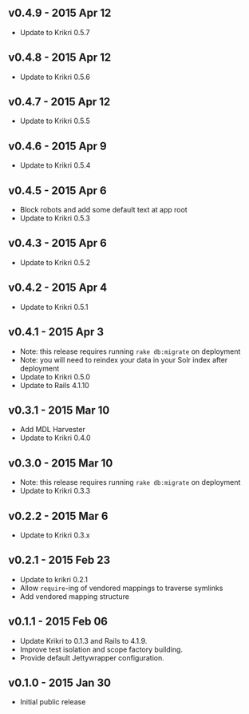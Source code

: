 v0.4.9 - 2015 Apr 12
---
* Update to Krikri 0.5.7

v0.4.8 - 2015 Apr 12
---
* Update to Krikri 0.5.6

v0.4.7 - 2015 Apr 12
---
* Update to Krikri 0.5.5

v0.4.6 - 2015 Apr 9
---
* Update to Krikri 0.5.4

v0.4.5 - 2015 Apr 6
---
* Block robots and add some default text at app root
* Update to Krikri 0.5.3

v0.4.3 - 2015 Apr 6
---
* Update to Krikri 0.5.2

v0.4.2 - 2015 Apr 4
---
* Update to Krikri 0.5.1

v0.4.1 - 2015 Apr 3
---
* Note: this release requires running `rake db:migrate` on deployment
* Note: you will need to reindex your data in your Solr index after deployment
* Update to Krikri 0.5.0
* Update to Rails 4.1.10

v0.3.1 - 2015 Mar 10
---
* Add MDL Harvester
* Update to Krikri 0.4.0

v0.3.0 - 2015 Mar 10
---
* Note: this release requires running `rake db:migrate` on deployment
* Update to Krikri 0.3.3

v0.2.2 - 2015 Mar 6
---
* Update to Krikri 0.3.x

v0.2.1 - 2015 Feb 23
---

* Update to krikri 0.2.1
* Allow `require`-ing of vendored mappings to traverse symlinks
* Add vendored mapping structure

v0.1.1 - 2015 Feb 06
---

* Update Krikri to 0.1.3 and Rails to 4.1.9.
* Improve test isolation and scope factory building.
* Provide default Jettywrapper configuration.

v0.1.0 - 2015 Jan 30
---

* Initial public release
